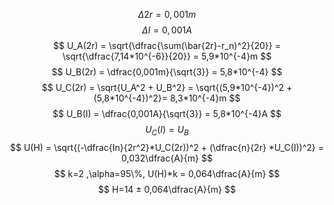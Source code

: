 $$
\Delta 2r = 0,001m
$$
$$
\Delta I = 0,001A
$$
$$
U_A(2r) = \sqrt{\dfrac{\sum(\bar{2r}-r_n)^2}{20}} = \sqrt{\dfrac{7,14*10^{-6}}{20}} = 5,9*10^{-4}m
$$
$$
U_B(2r) = \dfrac{0,001m}{\sqrt{3}} = 5,8*10^{-4}
$$
$$
U_C(2r) = \sqrt{U_A^2 + U_B^2}  = \sqrt{(5,9*10^{-4})^2 + (5,8*10^{-4})^2}= 8,3*10^{-4}m
$$
$$
U_B(I) = \dfrac{0,001A}{\sqrt{3}} = 5,8*10^{-4}A
$$
$$
U_C(I) = U_B
$$
$$
U(H) = \sqrt{(-\dfrac{In}{2r^2}*U_C(2r))^2 + (\dfrac{n}{2r} *U_C(I))^2} = 0,032\dfrac{A}{m}
$$
$$
k=2 ,\alpha=95\%, U(H)*k = 0,064\dfrac{A}{m} 
$$
$$
H=14 ± 0,064\dfrac{A}{m}
$$
$$
\
$$
